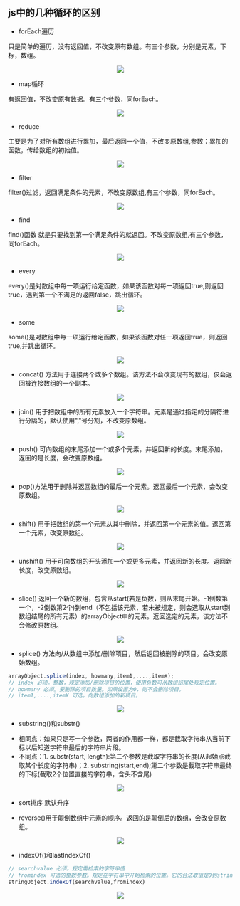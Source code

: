 ## js中的几种循环的区别

- forEach遍历

只是简单的遍历，没有返回值，不改变原有数组。有三个参数，分别是元素，下标，数组。
<div align=center>
  <img src="img/loop/forEach.png" />
</div>

- map循环

有返回值，不改变原有数据。有三个参数，同forEach。
<div align=center>
  <img src="img/loop/map.png" />
</div>

- reduce

主要是为了对所有数组进行累加，最后返回一个值，不改变原数组,参数：累加的函数，传给数组的初始值。
<div align=center>
  <img src="img/loop/reduce.png" />
</div>

- filter

filter()过滤，返回满足条件的元素，不改变原数组,有三个参数，同forEach。
<div align=center>
  <img src="img/loop/filter.png" />
</div>

- find

find()函数 就是只要找到第一个满足条件的就返回。不改变原数组,有三个参数，同forEach。
<div align=center>
  <img src="img/loop/find.png" />
</div>

- every

every()是对数组中每一项运行给定函数，如果该函数对每一项返回true,则返回true，遇到第一个不满足的返回false，跳出循环。
<div align=center>
  <img src="img/loop/every.png" />
</div>

- some

some()是对数组中每一项运行给定函数，如果该函数对任一项返回true，则返回true,并跳出循环。
<div align=center>
  <img src="img/loop/some.png" />
</div>

- concat() 方法用于连接两个或多个数组。该方法不会改变现有的数组，仅会返回被连接数组的一个副本。
<div align=center>
  <img src="img/loop/concat.png" />
</div>

- join() 用于把数组中的所有元素放入一个字符串。元素是通过指定的分隔符进行分隔的，默认使用","号分割，不改变原数组。
<div align=center>
  <img src="img/loop/join.png" />
</div>

- push() 可向数组的末尾添加一个或多个元素，并返回新的长度。末尾添加，返回的是长度，会改变原数组。
<div align=center>
  <img src="img/loop/push.png" />
</div>

- pop()方法用于删除并返回数组的最后一个元素。返回最后一个元素，会改变原数组。
<div align=center>
  <img src="img/loop/pop.png" />
</div>

- shift() 用于把数组的第一个元素从其中删除，并返回第一个元素的值。返回第一个元素，改变原数组。
<div align=center>
  <img src="img/loop/shift.png" />
</div>

- unshift() 用于可向数组的开头添加一个或更多元素，并返回新的长度。返回新长度，改变原数组。
<div align=center>
  <img src="img/loop/unshift.png" />
</div>

- slice() 返回一个新的数组，包含从start(若是负数，则从末尾开始。-1倒数第一个，-2倒数第2个)到end（不包括该元素，若未被规定，则会选取从start到数组结尾的所有元素）的arrayObject中的元素。返回选定的元素，该方法不会修改原数组。
<div align=center>
  <img src="img/loop/slice.png" />
</div>

- splice() 方法向/从数组中添加/删除项目，然后返回被删除的项目。会改变原始数组。
```javascript 
arrayObject.splice(index, howmany,item1,....,itemX);
// index 必须。整数，规定添加/删除项目的位置，使用负数可从数组结尾处规定位置。
// howmany 必须。要删除的项目数量。如果设置为0，则不会删除项目。
// item1,....,itemX 可选。向数组添加的新项目。
```
<div align=center>
  <img src="img/loop/splice.png" />
</div>

- substring()和substr()
* 相同点：如果只是写一个参数，两者的作用都一样，都是截取字符串从当前下标以后知道字符串最后的字符串片段。
* 不同点：1. substr(start, length):第二个参数是截取字符串的长度(从起始点截取某个长度的字符串)；2. substring(start,end);第二个参数是截取字符串最终的下标(截取2个位置直接的字符串，含头不含尾)
<div align=center>
  <img src="img/loop/substr+substring.png" />
</div>

- sort排序 默认升序

- reverse()用于颠倒数组中元素的顺序。返回的是颠倒后的数组，会改变原数组。
<div align=center>
  <img src="img/loop/reverse.png" />
</div>

- indexOf()和lastIndexOf() 
```javascript
// searchvalue 必须。规定需检索的字符串值
// fromindex 可选的整数参数。规定在字符串中开始检索的位置。它的合法取值是0到stringObject.length - 1。如省略该参数，则将从字符串的首字符开始检索。
stringObject.indexOf(searchvalue,fromindex)

```
<div align=center>
  <img src="img/loop/indexof.png" />
</div>